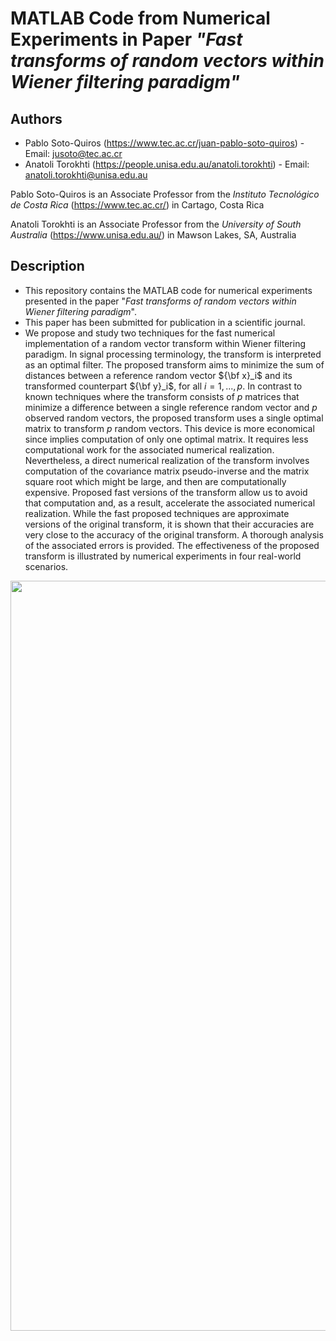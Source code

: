 # MATLAB Code from Numerical Experiments in Paper *"Fast transforms of random vectors within Wiener filtering paradigm"*

## Authors

* Pablo Soto-Quiros (https://www.tec.ac.cr/juan-pablo-soto-quiros) - Email: jusoto@tec.ac.cr
* Anatoli Torokhti (https://people.unisa.edu.au/anatoli.torokhti) - Email: anatoli.torokhti@unisa.edu.au

Pablo Soto-Quiros is an Associate Professor from the *Instituto Tecnológico de Costa Rica* (https://www.tec.ac.cr/) in Cartago, Costa Rica

Anatoli Torokhti is an Associate Professor from the *University of South Australia* (https://www.unisa.edu.au/) in Mawson Lakes, SA, Australia

## Description

* This repository contains the MATLAB code for numerical experiments presented in the paper "*Fast transforms of random vectors within Wiener filtering paradigm*". 
* This paper has been submitted for publication in a scientific journal. 
* We propose and study two techniques for the fast numerical implementation of a  random vector transform within Wiener filtering paradigm. In signal processing terminology, the transform is interpreted as an optimal filter. The proposed transform aims to minimize the sum of distances between a reference random vector ${\bf x}_i$ and its transformed counterpart  ${\bf y}_i$, for all $i=1,...,p$. In contrast to known techniques where the transform consists of $p$ matrices that minimize a difference between a single reference random vector and $p$ observed random vectors, the proposed transform uses a single optimal matrix to transform $p$ random vectors. This device is more economical since implies computation of only one optimal matrix.  It requires less computational work for the associated numerical realization. Nevertheless, a direct numerical realization  of the transform involves computation of the covariance matrix pseudo-inverse and the matrix square root which might be large, and then are computationally expensive. Proposed fast versions of the transform  allow us to avoid that computation and, as a result, accelerate the associated numerical realization. While the fast proposed techniques  are approximate versions of the original transform, it is shown that their accuracies are very close to the accuracy of the original transform. A thorough  analysis of the associated errors is provided. The effectiveness of the proposed transform is illustrated by  numerical experiments in four real-world scenarios.


<p align="center"><img width="1200" src="https://github.com/jusotoTEC/multifiltering_transform/blob/main/img/img1.png"></p>
